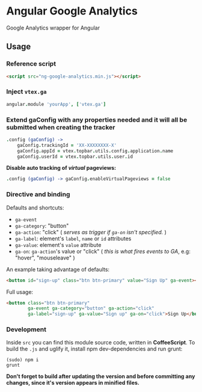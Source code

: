 # Angular Google Analytics
Google Analytics wrapper for Angular

## Usage

### Reference script
```html
<script src="ng-google-analytics.min.js"></script>
```

### Inject `vtex.ga`
```coffeescript
angular.module 'yourApp', ['vtex.ga']
```

### Extend gaConfig with any properties needed and it will all be submitted when creating the tracker

```coffeescript
.config (gaConfig) ->
    gaConfig.trackingId = 'XX-XXXXXXXX-X'
    gaConfig.appId = vtex.topbar.utils.config.application.name
    gaConfig.userId = vtex.topbar.utils.user.id
```

**Disable auto tracking of *virtual* pageviews:**
```coffeescript
.config (gaConfig) -> gaConfig.enableVirtualPageviews = false
```

### Directive and binding
Defaults and shortcuts:
- `ga-event`
- `ga-category`: "button"
- `ga-action`: "click" ( *serves as trigger if `ga-on` isn't specified.* )
- `ga-label`: element's `label`, `name` or `id` attributes
- `ga-value`: element's `value` attribute
- `ga-on`: `ga-action`'s value or "click" ( *this is what fires events to GA*, e.g: "hover", "mouseleave" )

An example taking advantage of defaults:
```html
<button id="sign-up" class="btn btn-primary" value="Sign Up" ga-event></button>
```

Full usage:
```html
<button class="btn btn-primary"
        ga-event ga-category="button" ga-action="click"
        ga-label="sign-up" ga-value="Sign up" ga-on="click">Sign Up</button>
```

### Development
Inside `src` you can find this module source code, written in **CoffeeScript**. To build the `.js` and uglify it, install npm dev-dependencies and run grunt:

    (sudo) npm i
    grunt

**Don't forget to build after updating the version and before committing any changes, since it's version appears in minified files.**
